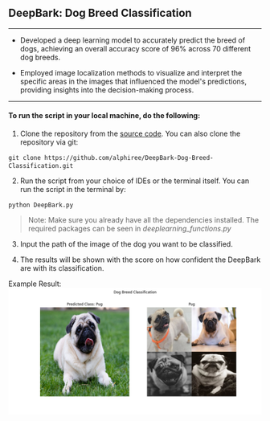## DeepBark: Dog Breed Classification

---

-  Developed a deep learning model to accurately predict the breed of dogs, achieving an overall accuracy score of 96% across 70 different dog breeds.

- Employed image localization methods to visualize and interpret the specific areas in the images that influenced the model's predictions, providing insights into the decision-making process.

---


#### To run the script in your local machine, do the following:

1. Clone the repository from the [source code](https://github.com/alphiree/DeepBark-Dog-Breed-Classification). You can also clone the repository via git:

```
git clone https://github.com/alphiree/DeepBark-Dog-Breed-Classification.git
```

2. Run the script from your choice of IDEs or the terminal itself. You can run the script in the terminal by:

```
python DeepBark.py
```

> Note: Make sure you already have all the dependencies installed. The required packages can be seen in _deeplearning_functions.py_

3. Input the path of the image of the dog you want to be classified.
    
4. The results will be shown with the score on how confident the DeepBark are with its classification.
    

Example Result:
![Example Result](example.png "Example Result")


